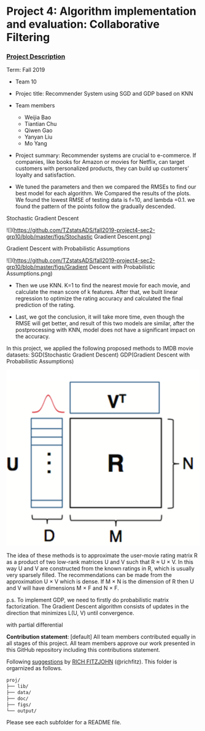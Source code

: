 # Project 4: Algorithm implementation and evaluation: Collaborative Filtering

### [Project Description](doc/project4_desc.md)

Term: Fall 2019

+ Team 10
+ Projec title: Recommender System using SGD and GDP based on KNN
+ Team members
	+ Weijia Bao
	+ Tiantian Chu
	+ Qiwen Gao
	+ Yanyan Liu
	+ Mo Yang
+ Project summary: Recommender systems are crucial to e-commerce. If companies, like books for Amazon or movies for Netflix, can target customers with personalized products, they can build up customers’ loyalty and satisfaction.

+ We tuned the parameters and then we compared the RMSEs to find our best model for each algorithm. We Compared the results of the plots. We found the lowest RMSE of testing data is f=10, and lambda =0.1. we found the pattern of the points follow the gradually descended.

Stochastic Gradient Descent 

![](https://github.com/TZstatsADS/fall2019-project4-sec2-grp10/blob/master/figs/Stochastic Gradient Descent.png)

Gradient Descent with Probabilistic Assumptions

![](https://github.com/TZstatsADS/fall2019-project4-sec2-grp10/blob/master/figs/Gradient Descent with Probabilistic Assumptions.png)

+ Then we use KNN. K=1 to find the nearest movie for each movie, and calculate the mean score of k features. After that, we built linear regression to optimize the rating accuracy and calculated the final prediction of the rating. 

+ Last, we got the conclusion, it will take more time, even though the RMSE will get better, and result of this two models are similar, after the postprocessing with KNN, model does not have a significant impact on the accuracy.


In this project, we applied the following proposed methods to IMDB movie datasets:
SGD(Stochastic Gradient Descent)
GDP(Gradient Descent with Probabilistic Assumptions)

![](https://github.com/TZstatsADS/fall2019-project4-sec2-grp10/blob/master/figs/img1.png)

The idea of these methods is to approximate the user-movie rating matrix R as a product of two low-rank matrices U and V such that R ≈ U × V. In this way U and V are constructed from the known ratings in R, which is usually very sparsely filled. The recommendations can be made from the approximation U × V which is dense. If M × N is the dimension of R then U and V will have dimensions M × F and N × F.

p.s. To implement GDP, we need to firstly do probabilistic matrix factorization. The Gradient Descent algorithm consists of updates in the direction that minimizes L(U, V) until convergence.
 
 
with partial differential
 

**Contribution statement**: [default] All team members contributed equally in all stages of this project. All team members approve our work presented in this GitHub repository including this contributions statement. 

Following [suggestions](http://nicercode.github.io/blog/2013-04-05-projects/) by [RICH FITZJOHN](http://nicercode.github.io/about/#Team) (@richfitz). This folder is orgarnized as follows.

```
proj/
├── lib/
├── data/
├── doc/
├── figs/
└── output/
```

Please see each subfolder for a README file.
